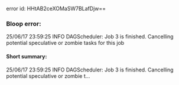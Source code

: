 error id: HHtAB2ceXOMaSW7BLafDjw==
### Bloop error:

25/06/17 23:59:25 INFO DAGScheduler: Job 3 is finished. Cancelling potential speculative or zombie tasks for this job
#### Short summary: 

25/06/17 23:59:25 INFO DAGScheduler: Job 3 is finished. Cancelling potential speculative or zombie t...